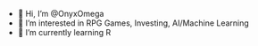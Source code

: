 - 👋 Hi, I’m @OnyxOmega
- 👀 I’m interested in RPG Games, Investing, AI/Machine Learning
- 🌱 I’m currently learning R



<!---
OnyxOmega/OnyxOmega is a ✨ special ✨ repository because its `README.md` (this file) appears on your GitHub profile.
You can click the Preview link to take a look at your changes.
--->
